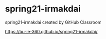 # spring21-irmakdai
spring21-irmakdai created by GitHub Classroom

https://bu-ie-360.github.io/spring21-irmakdai/
